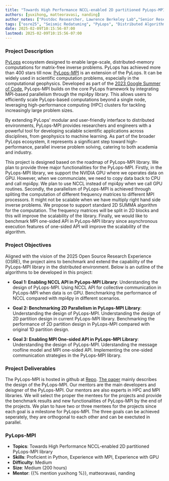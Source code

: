 ```yaml
---
title: "Towards High Performance NCCL-enabled 2D partitioned PyLops-MPI library"
authors: [yuxihong, matteoravasi, nanding]
author_notes: ["Postdoc Researcher, Lawrence Berkeley Lab","Senior Research Advisor, Shearwater GeoServices", "Research Scientist, Lawrence Berkeley Lab"]
tags: ["osre25", "Seismic Redatuming", "PyLops", "Distributed Algorithms"]
date: 2025-02-09T10:15:56-07:00
lastmod: 2025-02-09T10:15:56-07:00
---
```


###  Project Description
<!--- PyLops and PyLops-MPI introduction --->
<!--- importance --->
[PyLops](https://github.com/PyLops/pyLops) ecosystem designed to enable large-scale, distributed-memory computations for matrix-free inverse problems. PyLops has achieved more than 400 stars till now. [PyLops-MPI](https://github.com/PyLops/pyLops-mpi) is an extension of the PyLops. It can be widely used in scientific computation problems, especially in the computational geophysics. Developed as part of the [2023 Google Summer of Code](https://summerofcode.withgoogle.com/archive/2023/projects/eNJTJO25), PyLops-MPI builds on the core PyLops framework by integrating MPI-based parallelism through the mpi4py library. This allows users to efficiently scale PyLops-based computations beyond a single node, leveraging high-performance computing (HPC) clusters for tackling increasingly large problem sizes.

By extending PyLops' modular and user-friendly interface to distributed environments, PyLops-MPI provides researchers and engineers with a powerful tool for developing scalable scientific applications across disciplines, from geophysics to machine learning. As part of the broader PyLops ecosystem, it represents a significant step toward high-performance, parallel inverse problem solving, catering to both academia and industry. 

This project is designed based on the roadmap of PyLops-MPI library. We plan to provide three major functionalities for the PyLops-MPI. Firstly, in the PyLops-MPI library, we support the NVIDIA GPU where we operates data on GPU. However, when we communciate, we need to copy data back to CPU and call mpi4py. We plan to use NCCL instead of mpi4py when we call GPU routines. Secondly, the parallelism of PyLops-MPI is achieved through spliting the computation of different frequency matrices to different MPI processors. It might not be scalable when we have multiply right hand side inverse problems. We propose to support standard 2D SUMMA algorithm for the computation. The frequency matrices will be split in 2D blocks and this will improve the scalability of the library. Finally, we would like to benchmark MPI one-sided API in PyLops-MPI library since asynchronous execution features of one-sided API will improve the scalability of the algorithm. 

### Project Objectives
<!--- Our goal 2D parallisem, NCCL, one-sided MPI --->
Aligned with the vision of the 2025 Open Source Research Experience (OSRE), the project aims to benchmark and extend the capability of the PyLops-MPI library in the distributed environment. Below is an outline of the algorithms to be developed in this project: 


- **Goal 1: Enabling NCCL API in PyLops-MPI Library**: Understanding the design of PyLops-MPI. Using NCCL API for collective communication in PyLops-MPI when data is on GPU. Benchmarking the performance of NCCL compared with mpi4py in different scenarios. 

- **Goal 2: Benchmarking 2D Parallelism in PyLops-MPI Library**: Understanding the design of PyLops-MPI. Understanding the design of 2D partition design in current PyLops-MPI library. Benchmarking the performance of 2D partition design in PyLops-MPI compared with original 1D partition design.

- **Goal 3: Enabling MPI One-sided API in PyLops-MPI Library**: Understanding the design of PyLops-MPI. Uderstanding the message roofline model and MPI one-sided API. Implementing the one-sided communication strategies in the PyLops-MPI library.


### Project Deliverables
The PyLops-MPI is hosted in github at [Repo](https://github.com/PyLops/pyLops-mpi). [The paper](https://joss.theoj.org/papers/10.21105/joss.07512) mainly describes the design of the PyLops-MPI. Our mentors are the main developers and deisgner of the PyLops-MPI. Our mentors are also experts in HPC and MPI libraries. We will select the proper the mentees for the projects and provide the benchmark results and new functionalities of PyLops-MPI by the end of the projects.
We plan to have two or three mentees for the projects since each goal is a milestone for PyLops-MPI. The three goals can be achieved seperately, they are orthogonal to each other and can be exectuted in parallel. 

### PyLops-MPI

- **Topics**: Towards High Performance NCCL-enabled 2D partitioned PyLops-MPI library
- **Skills**: Proficient in Python, Experience with MPI, Experience with GPU
- **Difficulty**: Medium
- **Size**: Medium (200 hours)
- **Mentor**: {{% mention yuxihong %}}, matteoravasi, nanding




